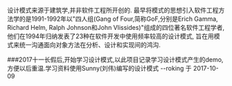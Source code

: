 设计模式来源于建筑学,并非软件工程所开创的.
     最早将模式的思想引入软件工程方法学的是1991-1992年以"四人组(Gang of Four,简称GoF,分别是Erich Gamma, Richard Helm,
Ralph Johnson和John Vlissides)"组成的四位著名软件工程学者,他们在1994年归纳发表了23种在软件开发中使用频率较高的设计模式,
旨在用模式来统一沟通面向对象方法在分析、设计和实现间的鸿沟.

###2017十一长假后,开始学习设计模式,以此项目记录学习设计模式产生的demo,方便以后重温.学习资料使用Sunny(刘伟)编写的设计模式
                                                                                                --roking 于 2017-10-09